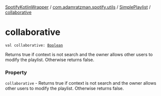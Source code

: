 [SpotifyKotlinWrapper](../../index.md) / [com.adamratzman.spotify.utils](../index.md) / [SimplePlaylist](index.md) / [collaborative](./collaborative.md)

# collaborative

`val collaborative: `[`Boolean`](https://kotlinlang.org/api/latest/jvm/stdlib/kotlin/-boolean/index.html)

Returns true if context is not search and the owner allows other users to
modify the playlist. Otherwise returns false.

### Property

`collaborative` - Returns true if context is not search and the owner allows other users to
modify the playlist. Otherwise returns false.